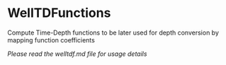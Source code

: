 # WellTDFunctions
Compute Time-Depth functions to be later used for depth conversion by mapping function coefficients  

*Please read the welltdf.md file for usage details* 
